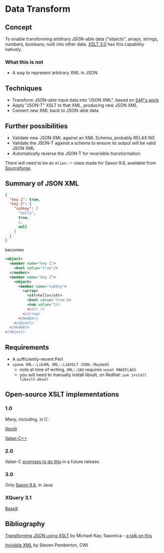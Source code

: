 # Data Transform

## Concept

To enable transforming arbitrary JSON-able data ("objects", arrays,
strings, numbers, booleans, null) into other data. [XSLT
3.0](https://www.xml.com/articles/2017/02/14/why-you-should-be-using-xslt-30/)
has this capability natively.

### What this is not

* A way to represent arbitrary XML in JSON

## Techniques

* Transform JSON-able input data into "JSON XML", based on [SAP's work](https://help.sap.com/doc/abapdocu_751_index_htm/7.51/en-US/abenabap_json_xml.htm)
* Apply "JSON-T" XSLT to that XML, producing new JSON XML
* Convert new XML back to JSON-able data

## Further possibilities

* Validate new JSON XML against an XML Schema, probably RELAX NG
* Validate the JSON-T against a schema to ensure its output will be valid JSON XML
* Automatically reverse the JSON-T for reversible transformation

There will need to be an `Alien::*`
class made for Saxon 9.8, available from
[Sourceforge](https://netcologne.dl.sourceforge.net/project/saxon/Saxon-HE/9.8/SaxonHE9-8-0-7J.zip).

## Summary of JSON XML

```json
{
  "key 1": true,
  "key 2": {
    "subkey": [
      "hello",
      true,
      1,
      null
    ]
  }
}
```

becomes

```xml
<object>
  <member name="key 1">
    <bool value="true"/>
  </member>
  <member name="key 2">
    <object>
      <member name="subkey">
        <array>
          <str>hello</str>
          <bool value="true"/>
          <num value="1/>
          <null />
        </array>
      </member>
    </object>
  </member>
</object>
```

## Requirements

* A sufficiently-recent Perl
* `cpanm XML::LibXML XML::LibXSLT JSON::MaybeXS`
  * note at time of writing, `XML::SAX` requires `unset MAKEFLAGS`
  * you will need to manually install libxslt, on Redhat: `yum install libxslt-devel`

## Open-source XSLT implementations

### 1.0

Many, including, in C:

[libxslt](http://xmlsoft.org/libxslt/)

[Xalan-C++](https://xalan.apache.org/xalan-c/)

### 2.0

Xalan-C [promises to do
this](https://xalan.apache.org/xalan-c/#xsltStandards) in a future
release.

### 3.0

Only [Saxon 9.8](https://www.saxonica.com/download/download_page.xml), in Java

### XQuery 3.1

[BaseX](http://basex.org/)

## Bibliography

[Transforming JSON using
XSLT](https://www.saxonica.com/papers/xmlprague-2016mhk.pdf)
by Michael Kay, Saxonica - [a talk on
this](https://www.youtube.com/watch?v=hGehtNUrg60)

[Invisible
XML](https://homepages.cwi.nl/~steven/Talks/2013/08-07-invisible-xml/invisible-xml-3.html)
by Steven Pemberton, CWI
